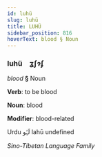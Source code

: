 ```yaml
---
id: luhü
slug: luhü
title: LUHÜ
sidebar_position: 816
hoverText: blood § Noun
---
```


### luhü&emsp;<span kind="abugida">ʓʃɂʄ</span>

*blood* **§** Noun

**Verb**: to be blood

**Noun**: blood

**Modifier**: blood-related

Urdu لَہُو lahū undefined

*Sino-Tibetan Language Family*
